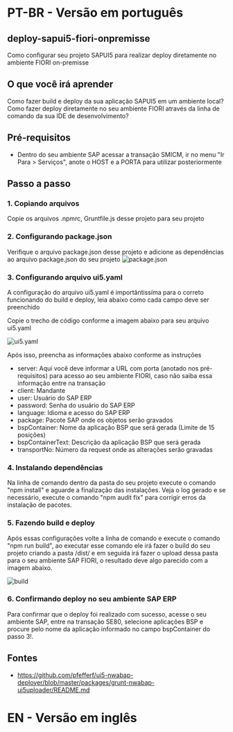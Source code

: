 # PT-BR - Versão em português

## deploy-sapui5-fiori-onpremisse
Como configurar seu projeto SAPUI5 para realizar deploy diretamente no ambiente FIORI on-premisse

## O que você irá aprender
Como fazer build e deploy da sua aplicação SAPUI5 em um ambiente local?
Como fazer deploy diretamente no seu ambiente FIORI através da linha de comando da sua IDE de desenvolvimento?

## Pré-requisitos
* Dentro do seu ambiente SAP acessar a transação SMICM, ir no menu "Ir Para > Serviços", anote o HOST e a PORTA para utilizar posteriormente

## Passo a passo

### 1. Copiando arquivos
Copie os arquivos .npmrc, Gruntfile.js desse projeto para seu projeto

### 2. Configurando package.json
Verifique o arquivo package.json desse projeto e adicione as dependências ao arquivo package.json do seu projeto
![package.json](https://github.com/MLDOliveira/deploy-sapui5-fiori-onpremisse/blob/master/webapp/images/package-json.png)

### 3. Configurando arquivo ui5.yaml
A configuração do arquivo ui5.yaml é importântissíma para o correto funcionando do build e deploy, leia abaixo como cada campo deve ser preenchido

Copie o trecho de código conforme a imagem abaixo para seu arquivo ui5.yaml

![ui5.yaml](https://github.com/MLDOliveira/deploy-sapui5-fiori-onpremisse/blob/master/webapp/images/ui5-yaml.png)

Após isso, preencha as informações abaixo conforme as instruções

* server: Aqui você deve informar a URL com porta (anotado nos pré-requisitos) para acesso ao seu ambiente FIORI, caso não saiba essa informação entre na transação 
* client: Mandante
* user: Usuário do SAP ERP
* password: Senha do usuário do SAP ERP
* language: Idioma e acesso do SAP ERP
* package: Pacote SAP onde os objetos serão gravados
* bspContainer: Nome da aplicação BSP que será gerada (Limite de 15 posições)
* bspContainerText: Descrição da aplicação BSP que será gerada
* transportNo: Número da request onde as alterações serão gravadas

### 4. Instalando dependências

Na linha de comando dentro da pasta do seu projeto execute o comando "npm install" e aguarde a finalização das instalações. 
Veja o log gerado e se necessário, execute o comando "npm audit fix" para corrigir erros da instalação de pacotes.

### 5. Fazendo build e deploy

Após essas configurações volte a linha de comando e execute o comando "npm run build", ao executar esse comando ele irá fazer o build do seu projeto criando a pasta /dist/ e em seguida irá fazer o upload dessa pasta para o seu ambiente SAP FIORI, o resultado deve algo parecido com a imagem abaixo.

![build](https://github.com/MLDOliveira/deploy-sapui5-fiori-onpremisse/blob/master/webapp/images/build.png)

### 6. Confirmando deploy no seu ambiente SAP ERP

Para confirmar que o deploy foi realizado com sucesso, acesse o seu ambiente SAP, entre na transação SE80, selecione aplicações BSP e procure pelo nome da aplicação informado no campo bspContainer do passo 3!.

## Fontes
* https://github.com/pfefferf/ui5-nwabap-deployer/blob/master/packages/grunt-nwabap-ui5uploader/README.md


# EN - Versão em inglês




